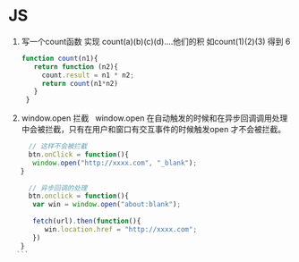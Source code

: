 # JS

1. 写一个count函数 实现 count(a)(b)(c)(d)....他们的积  如count(1)(2)(3)  得到 6 

   ```js
   function count(n1){
      return function (n2){
        count.result = n1 * n2;
        return count(n1*n2)
      }
    }
   ```
 
 2. window.open 拦截
   window.open 在自动触发的时候和在异步回调调用处理中会被拦截，只有在用户和窗口有交互事件的时候触发open 才不会被拦截。
   
   ```js
      // 这样不会被拦截
      btn.onClick = function(){
         window.open("http://xxxx.com", "_blank");
      }
      
      // 异步回调的处理
      btn.onclick = function(){
         var win = window.open("about:blank");
         
         fetch(url).then(function(){
            win.location.href = "http://xxxx.com";
         })
      }
   ```
